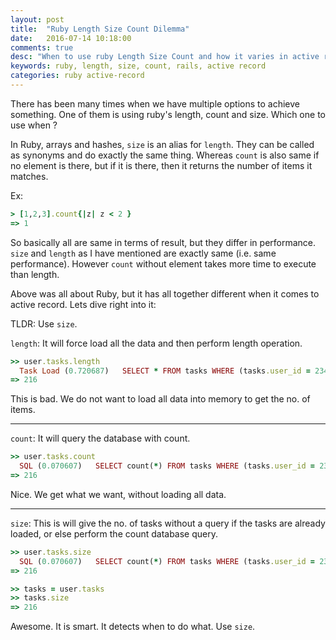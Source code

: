 ```yaml
---
layout: post
title:  "Ruby Length Size Count Dilemma"
date:   2016-07-14 10:18:00
comments: true
desc: "When to use ruby Length Size Count and how it varies in active record"
keywords: ruby, length, size, count, rails, active record
categories: ruby active-record
---
```


There has been many times when we have multiple options to achieve something. One of them is using ruby's length, count and size. Which one to use when ? 

In Ruby, arrays and hashes, `size` is an alias for `length`. They can be called as synonyms and do exactly the same thing. Whereas `count` is also same if no element is there, but if it is there, then it returns the number of items it matches.

Ex: 

```ruby
> [1,2,3].count{|z| z < 2 }
=> 1
```
So basically all are same in terms of result, but they differ in performance. 
`size` and `length` as I have mentioned are exactly same (i.e. same performance). However `count` without element takes more time to execute than length. 

Above was all about Ruby, but it has all together  different when it comes to active record. Lets dive right into it:

TLDR: Use `size`.

`length`: It will force load all the data and then perform length operation. 

```ruby
>> user.tasks.length
  Task Load (0.720687)   SELECT * FROM tasks WHERE (tasks.user_id = 2343) 
=> 216
```
This is bad. We do not want to load all data into memory to get the no. of items.

---

`count`: It will query the database with count.

```ruby
>> user.tasks.count
  SQL (0.070607)   SELECT count(*) FROM tasks WHERE (tasks.user_id = 2343) 
=> 216
```
Nice. We get what we want, without loading all data.

---

`size`: This is will give the no. of tasks without a query if the tasks are already loaded, or else perform the count database query.

```ruby
>> user.tasks.size
  SQL (0.070607)   SELECT count(*) FROM tasks WHERE (tasks.user_id = 2343) 
=> 216

>> tasks = user.tasks
>> tasks.size
=> 216
```
Awesome. It is smart. It detects when to do what. Use `size`.

